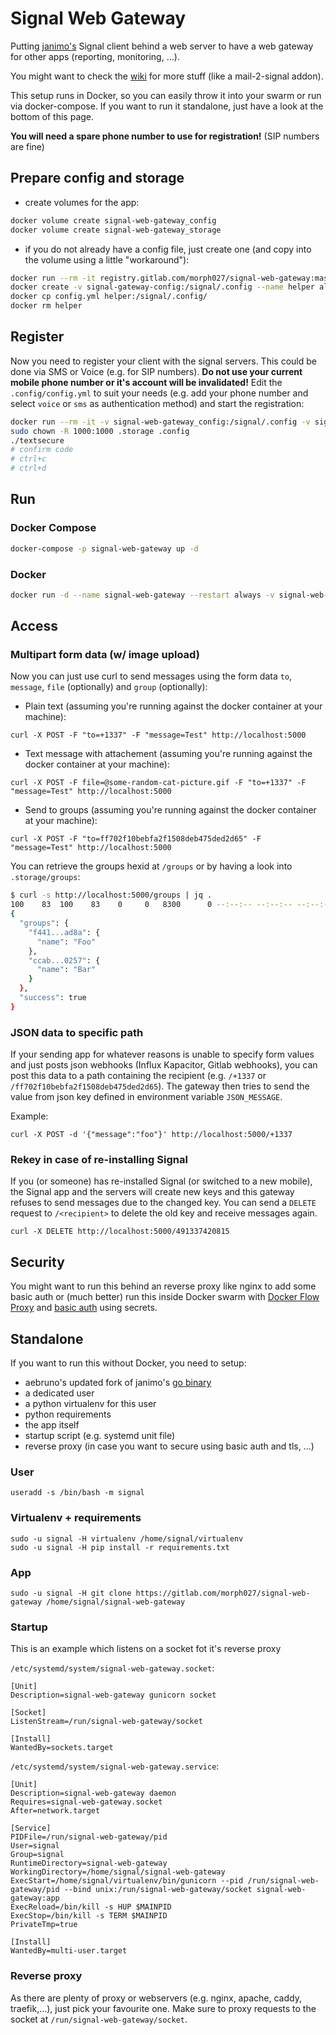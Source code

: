 # Signal Web Gateway

Putting [janimo's](https://github.com/janimo/textsecure) Signal client behind a web server to have a web gateway for other apps (reporting, monitoring, ...).

You might want to check the [wiki](https://gitlab.com/morph027/signal-web-gateway/wikis/home) for more stuff (like a mail-2-signal addon).

This setup runs in Docker, so you can easily throw it into your swarm or run via docker-compose. If you want to run it standalone, just have a look at the bottom of this page.

**You will need a spare phone number to use for registration!** (SIP numbers are fine)

## Prepare config and storage

* create volumes for the app:

```bash
docker volume create signal-web-gateway_config
docker volume create signal-web-gateway_storage
```

* if you do not already have a config file, just create one (and copy into the volume using a little "workaround"):

```bash
docker run --rm -it registry.gitlab.com/morph027/signal-web-gateway:master cat .config/config.yml > config.yml
docker create -v signal-gateway-config:/signal/.config --name helper alpine:latest
docker cp config.yml helper:/signal/.config/
docker rm helper
```

## Register

Now you need to register your client with the signal servers. This could be done via SMS or Voice (e.g. for SIP numbers). **Do not use your current mobile phone number or it's account will be invalidated!**
Edit the `.config/config.yml` to suit your needs (e.g. add your phone number and select `voice` or `sms` as authentication method) and start the registration:

```bash
docker run --rm -it -v signal-web-gateway_config:/signal/.config -v signal-web-gateway_storage:/signal/.storage registry.gitlab.com/morph027/signal-web-gateway:master /bin/sh
sudo chown -R 1000:1000 .storage .config
./textsecure
# confirm code
# ctrl+c
# ctrl+d
```

## Run

### Docker Compose

```bash
docker-compose -p signal-web-gateway up -d
```

### Docker

```bash
docker run -d --name signal-web-gateway --restart always -v signal-web-gateway_config:/signal/.config -v signal-web-gateway_storage:/signal/.storage -p 5000:5000 registry.gitlab.com/morph027/signal-web-gateway:master
```

## Access

### Multipart form data (w/ image upload)

Now you can just use curl to send messages using the form data `to`, `message`, `file` (optionally) and `group` (optionally):

* Plain text (assuming you're running against the docker container at your machine):

```
curl -X POST -F "to=+1337" -F "message=Test" http://localhost:5000
```

* Text message with attachement (assuming you're running against the docker container at your machine):

```
curl -X POST -F file=@some-random-cat-picture.gif -F "to=+1337" -F "message=Test" http://localhost:5000
```

* Send to groups (assuming you're running against the docker container at your machine):

```
curl -X POST -F "to=ff702f10bebfa2f1508deb475ded2d65" -F "message=Test" http://localhost:5000
```

You can retrieve the groups hexid at `/groups` or by having a look into `.storage/groups`:

```bash
$ curl -s http://localhost:5000/groups | jq .
100    83  100    83    0     0   8300      0 --:--:-- --:--:-- --:--:--  8300
{
  "groups": {
    "f441...ad8a": {
      "name": "Foo"
    },
    "ccab...0257": {
      "name": "Bar"
    }
  },
  "success": true
}
```

### JSON data to specific path

If your sending app for whatever reasons is unable to specify form values and just posts json webhooks (Influx Kapacitor, Gitlab webhooks), you can post this data to a path containing the recipient (e.g. `/+1337` or `/ff702f10bebfa2f1508deb475ded2d65`).
The gateway then tries to send the value from json key defined in environment variable `JSON_MESSAGE`.

Example:

```
curl -X POST -d '{"message":"foo"}' http://localhost:5000/+1337
```

### Rekey in case of re-installing Signal

If you (or someone) has re-installed Signal (or switched to a new mobile), the Signal app and the servers will create new keys and this gateway refuses to send messages due to the changed key. You can send a `DELETE` request to `/<recipient>` to delete the old key and receive messages again.

```
curl -X DELETE http://localhost:5000/491337420815
```

## Security

You might want to run this behind an reverse proxy like nginx to add some basic auth or (much better) run this inside Docker swarm with [Docker Flow Proxy](https://proxy.dockerflow.com) and [basic auth](https://proxy.dockerflow.com/swarm-mode-auto/#service-authentication) using secrets.

## Standalone

If you want to run this without Docker, you need to setup:

* aebruno's updated fork of janimo's [go binary](https://github.com/aebruno/textsecure)
* a dedicated user
* a python virtualenv for this user
* python requirements
* the app itself
* startup script (e.g. systemd unit file)
* reverse proxy (in case you want to secure using basic auth and tls, ...)

### User

```
useradd -s /bin/bash -m signal
```

### Virtualenv + requirements

```
sudo -u signal -H virtualenv /home/signal/virtualenv
sudo -u signal -H pip install -r requirements.txt
```

### App

```
sudo -u signal -H git clone https://gitlab.com/morph027/signal-web-gateway /home/signal/signal-web-gateway
```

### Startup

This is an example which listens on a socket fot it's reverse proxy

`/etc/systemd/system/signal-web-gateway.socket`:

```
[Unit]
Description=signal-web-gateway gunicorn socket

[Socket]
ListenStream=/run/signal-web-gateway/socket

[Install]
WantedBy=sockets.target
```

`/etc/systemd/system/signal-web-gateway.service`:

```
[Unit]
Description=signal-web-gateway daemon
Requires=signal-web-gateway.socket
After=network.target

[Service]
PIDFile=/run/signal-web-gateway/pid
User=signal
Group=signal
RuntimeDirectory=signal-web-gateway
WorkingDirectory=/home/signal/signal-web-gateway
ExecStart=/home/signal/virtualenv/bin/gunicorn --pid /run/signal-web-gateway/pid --bind unix:/run/signal-web-gateway/socket signal-web-gateway:app
ExecReload=/bin/kill -s HUP $MAINPID
ExecStop=/bin/kill -s TERM $MAINPID
PrivateTmp=true

[Install]
WantedBy=multi-user.target
```

### Reverse proxy

As there are plenty of proxy or webservers (e.g. nginx, apache, caddy, traefik,...), just pick your favourite one. Make sure to proxy requests to the socket at `/run/signal-web-gateway/socket`.
